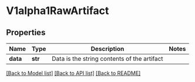 # V1alpha1RawArtifact

## Properties
Name | Type | Description | Notes
------------ | ------------- | ------------- | -------------
**data** | **str** | Data is the string contents of the artifact | 

[[Back to Model list]](../README.md#documentation-for-models) [[Back to API list]](../README.md#documentation-for-api-endpoints) [[Back to README]](../README.md)


